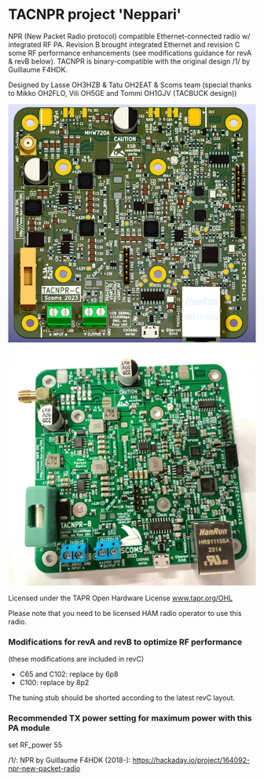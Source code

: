 # TACNPR project 'Neppari'

NPR (New Packet Radio protocol) compatible Ethernet-connected radio w/ integrated RF PA. Revision B brought integrated Ethernet and revision C some RF performance enhancements (see modifications guidance for revA & revB below).
TACNPR is binary-compatible with the original design /1/ by Guillaume F4HDK.

Designed by Lasse OH3HZB & Tatu OH2EAT & Scoms team (special thanks to Mikko OH2FLO, Vili OH5GE and Tommi OH1GJV (TACBUCK design))

![3D](TACNPR-revC-3D-top.jpg)

![photo](TACNPR-revB-photo.jpg)

Licensed under the TAPR Open Hardware License 
www.tapr.org/OHL

Please note that you need to be licensed HAM radio operator to use this radio.

### Modifications for revA and revB to optimize RF performance

(these modifications are included in revC)

* C65 and C102: replace by 6p8
* C100: replace by 8p2

The tuning stub should be shorted according to the latest revC layout.

### Recommended TX power setting for maximum power with this PA module

set RF_power 55

/1/: NPR by Guillaume F4HDK (2018-): https://hackaday.io/project/164092-npr-new-packet-radio 
